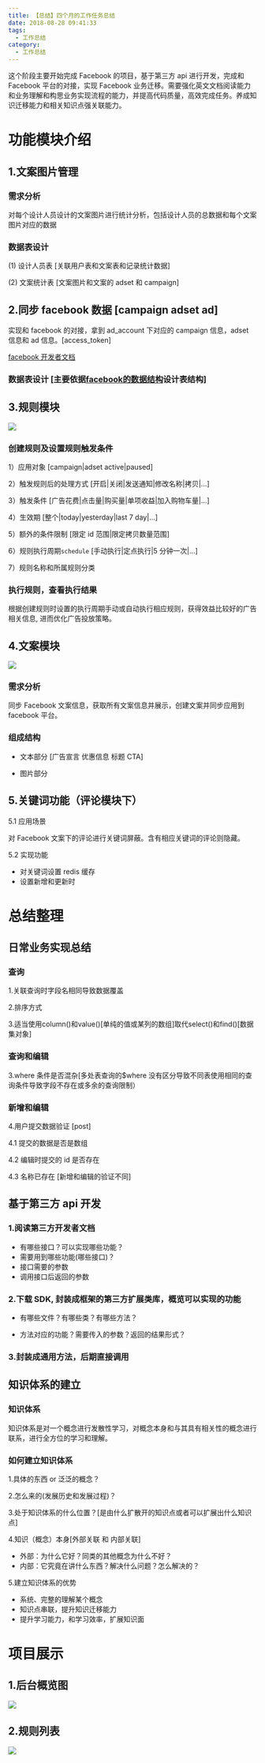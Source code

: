 ```yaml
---
title: 【总结】四个月的工作任务总结
date: 2018-08-28 09:41:33
tags:
  - 工作总结
category:
  - 工作总结
---
```


这个阶段主要开始完成 Facebook 的项目，基于第三方 api 进行开发，完成和 Facebook 平台的对接，实现 Facebook 业务迁移。需要强化英文文档阅读能力和业务理解和构思业务实现流程的能力，并提高代码质量，高效完成任务。养成知识迁移能力和相关知识点强关联能力。

<!--more -->

# 功能模块介绍

## 1.文案图片管理

### 需求分析

对每个设计人员设计的文案图片进行统计分析，包括设计人员的总数据和每个文案图片对应的数据

### 数据表设计

(1) 设计人员表 [关联用户表和文案表和记录统计数据]

(2) 文案统计表 [文案图片和文案的 adset 和 campaign]

## 2.同步 facebook 数据 [campaign adset ad]

实现和 facebook 的对接，拿到 ad_account 下对应的 campaign 信息，adset 信息和 ad 信息。[access_token]

[facebook 开发者文档](https://developers.facebook.com/docs/marketing-api/reference/v3.1)

### 数据表设计 [主要依据[facebook的数据结构](https://developers.facebook.com/docs/marketing-api/reference/adgroup)设计表结构]

## 3.规则模块

![](https://ws1.sinaimg.cn/large/005EgYNMgy1furhyuby3zj30l50ihaao.jpg)

### 创建规则及设置规则触发条件

1）应用对象 [campaign|adset active|paused]

2）触发规则后的处理方式 [开启|关闭|发送通知|修改名称|拷贝|...]

3）触发条件 [广告花费|点击量|购买量|单项收益|加入购物车量|...]

4）生效期 [整个|today|yesterday|last 7 day|...]

5）额外的条件限制 [限定 id 范围|限定拷贝数量范围]

6）规则执行周期`schedule` [手动执行|定点执行|5 分钟一次|...]

7）规则名称和所属规则分类

### 执行规则，查看执行结果

根据创建规则时设置的执行周期手动或自动执行相应规则，获得效益比较好的广告相关信息, 进而优化广告投放策略。

## 4.文案模块

![](https://ws1.sinaimg.cn/large/005EgYNMgy1furi6njmqaj30d90chjy9.jpg)

### 需求分析

同步 Facebook 文案信息，获取所有文案信息并展示，创建文案并同步应用到 facebook 平台。

### 组成结构

- 文本部分 [广告宣言 优惠信息 标题 CTA]

- 图片部分

## 5.关键词功能（评论模块下）

5.1 应用场景

对 Facebook 文案下的评论进行关键词屏蔽。含有相应关键词的评论则隐藏。

5.2 实现功能

- 对关键词设置 redis 缓存
- 设置新增和更新时

# 总结整理

## 日常业务实现总结

### 查询

1.关联查询时字段名相同导致数据覆盖

2.排序方式

3.适当使用column()和value()[单纯的值或某列的数组]取代select()和find()[数据集对象]

### 查询和编辑

3.where 条件是否混杂[多处表查询的$where 没有区分导致不同表使用相同的查询条件导致字段不存在或多余的查询限制）

### 新增和编辑

4.用户提交数据验证 [post]

4.1 提交的数据是否是数组

4.2 编辑时提交的 id 是否存在

4.3 名称已存在 [新增和编辑的验证不同]

## 基于第三方 api 开发

### 1.阅读第三方开发者文档

- 有哪些接口？可以实现哪些功能？
- 需要用到哪些功能(哪些接口)？
- 接口需要的参数
- 调用接口后返回的参数

### 2.下载 SDK, 封装成框架的第三方扩展类库，概览可以实现的功能

- 有哪些文件？有哪些类？有哪些方法？

- 方法对应的功能？需要传入的参数？返回的结果形式？

### 3.封装成通用方法，后期直接调用

## 知识体系的建立

### 知识体系

知识体系是对一个概念进行发散性学习，对概念本身和与其具有相关性的概念进行联系，进行全方位的学习和理解。

### 如何建立知识体系

1.具体的东西 or 泛泛的概念？

2.怎么来的(发展历史和发展过程)？

3.处于知识体系的什么位置？[是由什么扩散开的知识点或者可以扩展出什么知识点]

4.知识（概念）本身[外部关联 和 内部关联]

- 外部：为什么它好？同类的其他概念为什么不好？
- 内部：它究竟在讲什么东西？解决什么问题？怎么解决的？

5.建立知识体系的优势

- 系统、完整的理解某个概念
- 知识点串联，提升知识迁移能力
- 提升学习能力，和学习效率，扩展知识面

# 项目展示

## 1.后台概览图

![](https://ws1.sinaimg.cn/large/005EgYNMgy1fup8sr9hxhj31g30hwwfz.jpg)

## 2.规则列表

![](https://ws1.sinaimg.cn/large/005EgYNMgy1furkvqigj0j31hc0jyq5o.jpg)
